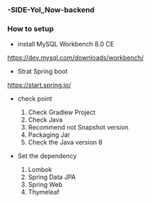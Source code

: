 ### -SIDE-Yol_Now-backend

### How to setup
- install MySQL Workbench 8.0 CE

https://dev.mysql.com/downloads/workbench/

- Strat Spring boot 

https://start.spring.io/
  - check point
    1. Check Gradlew Project
    2. Check Java
    3. Recommend not Snapshot version
    4. Packaging Jar
    5. Check the Java version 8
    
  - Set the dependency
    1. Lombok
    2. Spring Data JPA
    3. Spring Web
    4. Thymeleaf
